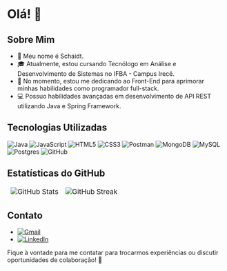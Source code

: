 # Olá! 👋

## Sobre Mim
- 👀 Meu nome é Schaidt.
- 🎓 Atualmente, estou cursando Tecnólogo em Análise e Desenvolvimento de Sistemas no IFBA - Campus Irecê.
- 🌱 No momento, estou me dedicando ao Front-End para aprimorar minhas habilidades como programador full-stack.
- 💻 Possuo habilidades avançadas em desenvolvimento de API REST utilizando Java e Spring Framework.

## Tecnologias Utilizadas
![Java](https://img.shields.io/badge/java-%23ED8B00.svg?style=for-the-badge&logo=java&logoColor=white) ![JavaScript](https://img.shields.io/badge/javascript-%23323330.svg?style=for-the-badge&logo=javascript&logoColor=%23F7DF1E) ![HTML5](https://img.shields.io/badge/html5-%23E34F26.svg?style=for-the-badge&logo=html5&logoColor=white) ![CSS3](https://img.shields.io/badge/css3-%231572B6.svg?style=for-the-badge&logo=css3&logoColor=white) ![Postman](https://img.shields.io/badge/Postman-FF6C37?style=for-the-badge&logo=postman&logoColor=white) ![MongoDB](https://img.shields.io/badge/MongoDB-%234ea94b.svg?style=for-the-badge&logo=mongodb&logoColor=white) ![MySQL](https://img.shields.io/badge/mysql-%2300f.svg?style=for-the-badge&logo=mysql&logoColor=white) ![Postgres](https://img.shields.io/badge/postgres-%23316192.svg?style=for-the-badge&logo=postgresql&logoColor=white) ![GitHub](https://img.shields.io/badge/github-%23121011.svg?style=for-the-badge&logo=github&logoColor=white)

## Estatísticas do GitHub
<table align="center" border="0" cellpadding="0" cellspacing="0">
  <thead>
    <tr>
      <td>
        <img
          src="https://github-readme-stats.vercel.app/api?username=SchaidtP&show_icons=true&locale=en&theme=tokyonight&count_private=true"
          alt="GitHub Stats"
        />
      </td>
      <td>
        <img
          src="https://streak-stats.demolab.com/?user=SchaidtP&theme=tokyonight"
          alt="GitHub Streak"
        />
      </td>
    </tr>
  </thead>
</table>

## Contato
- [![Gmail](https://img.shields.io/badge/Gmail-D14836?style=for-the-badge&logo=gmail&logoColor=white)](schaidt534@gmail.com)
- [![LinkedIn](https://img.shields.io/badge/linkedin-%230077B5.svg?style=for-the-badge&logo=linkedin&logoColor=white)](https://www.linkedin.com/in/schaidt-patriota-ab8b13202/)

Fique à vontade para me contatar para trocarmos experiências ou discutir oportunidades de colaboração! 🚀
